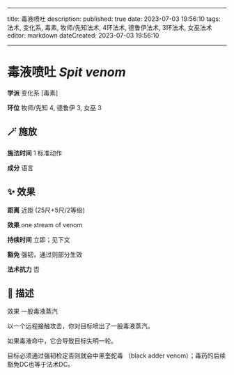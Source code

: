 
---
title: 毒液喷吐
description: 
published: true
date: 2023-07-03 19:56:10
tags: 法术, 变化系, 毒素, 牧师/先知法术, 4环法术, 德鲁伊法术, 3环法术, 女巫法术
editor: markdown
dateCreated: 2023-07-03 19:56:10

---

# **毒液喷吐** *Spit venom*

**学派** 变化系 \[毒素\] 

**环位** 牧师/先知 4, 德鲁伊 3, 女巫 3

## 🪄 施放

**施法时间** 1 标准动作

**成分** 语言

## ✨ 效果  

**距离** 近距 (25尺+5尺/2等级) 

**效果** one stream of venom 

**持续时间** 立即；见下文 

**豁免** 强韧，通过则部分生效

**法术抗力** 否

## 📖 描述

效果          一股毒液蒸汽

以一个远程接触攻击，你对目标喷出了一股毒液蒸汽。

如果毒液命中，它会导致目标失明一轮。

目标必须通过强韧检定否则就会中黑奎蛇毒 （black adder venom）；毒药的后续豁免DC也等于法术DC。
    